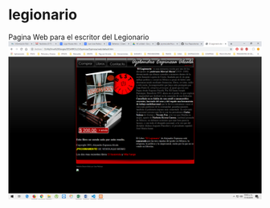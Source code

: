 # legionario
Pagina Web para el escritor del Legionario
![Screenshot](Captura%20de%20pantalla%20(14).png)
